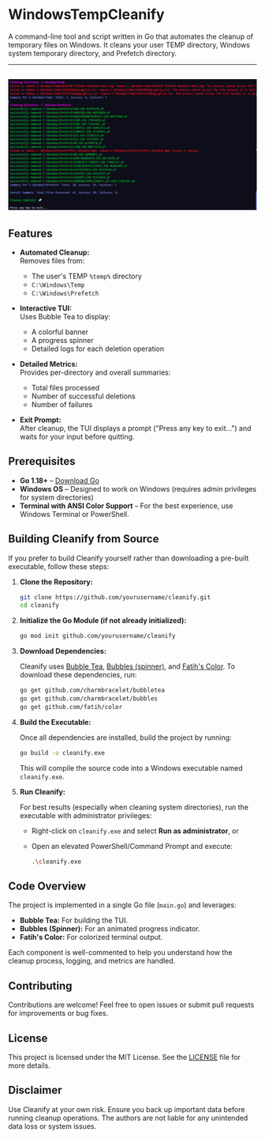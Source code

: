 # WindowsTempCleanify

A command-line tool and script written in Go that automates the cleanup of temporary files on Windows. It cleans your user TEMP directory, Windows system temporary directory, and Prefetch directory. 

---
![cleanify.png](assets/cleanify.png)
---


## Features

- **Automated Cleanup:**  
  Removes files from:
  - The user's TEMP `%temp%` directory
  - `C:\Windows\Temp`
  - `C:\Windows\Prefetch`

- **Interactive TUI:**  
  Uses Bubble Tea to display:
  - A colorful banner
  - A progress spinner
  - Detailed logs for each deletion operation

- **Detailed Metrics:**  
  Provides per-directory and overall summaries:
  - Total files processed
  - Number of successful deletions
  - Number of failures

- **Exit Prompt:**  
  After cleanup, the TUI displays a prompt ("Press any key to exit...") and waits for your input before quitting.

  <!-- download the script -->


## Prerequisites

- **Go 1.18+** – [Download Go](https://golang.org/dl/)
- **Windows OS** – Designed to work on Windows (requires admin privileges for system directories)
- **Terminal with ANSI Color Support** – For the best experience, use Windows Terminal or PowerShell.

## Building Cleanify from Source

If you prefer to build Cleanify yourself rather than downloading a pre-built executable, follow these steps:

1. **Clone the Repository:**

   ```bash
   git clone https://github.com/yourusername/cleanify.git
   cd cleanify
   ```

2. **Initialize the Go Module (if not already initialized):**

   ```bash
   go mod init github.com/yourusername/cleanify
   ```

3. **Download Dependencies:**

   Cleanify uses [Bubble Tea](https://github.com/charmbracelet/bubbletea), [Bubbles (spinner)](https://github.com/charmbracelet/bubbles), and [Fatih's Color](https://github.com/fatih/color). To download these dependencies, run:

   ```bash
   go get github.com/charmbracelet/bubbletea
   go get github.com/charmbracelet/bubbles
   go get github.com/fatih/color
   ```

4. **Build the Executable:**

   Once all dependencies are installed, build the project by running:

   ```bash
   go build -o cleanify.exe
   ```

   This will compile the source code into a Windows executable named `cleanify.exe`.

5. **Run Cleanify:**

   For best results (especially when cleaning system directories), run the executable with administrator privileges:
   
   - Right-click on `cleanify.exe` and select **Run as administrator**, or
   - Open an elevated PowerShell/Command Prompt and execute:
     
     ```bash
     .\cleanify.exe
     ```

## Code Overview

The project is implemented in a single Go file (`main.go`) and leverages:
- **Bubble Tea:** For building the TUI.
- **Bubbles (Spinner):** For an animated progress indicator.
- **Fatih's Color:** For colorized terminal output.

Each component is well-commented to help you understand how the cleanup process, logging, and metrics are handled.

## Contributing

Contributions are welcome! Feel free to open issues or submit pull requests for improvements or bug fixes.

## License

This project is licensed under the MIT License. See the [LICENSE](LICENSE) file for more details.

## Disclaimer

Use Cleanify at your own risk. Ensure you back up important data before running cleanup operations. The authors are not liable for any unintended data loss or system issues.
